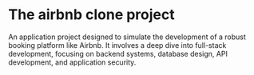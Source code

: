 # The airbnb clone project
An application project designed to simulate the development of a robust booking platform like Airbnb. It involves a deep dive into full-stack development, 
focusing on backend systems, database design, API development, and application security.

